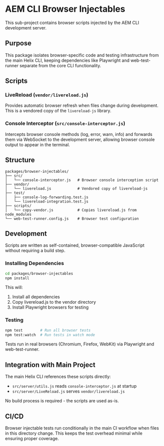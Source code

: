 # AEM CLI Browser Injectables

This sub-project contains browser scripts injected by the AEM CLI development server.

## Purpose

This package isolates browser-specific code and testing infrastructure from the main Helix CLI, keeping dependencies like Playwright and web-test-runner separate from the core CLI functionality.

## Scripts

### LiveReload (`vendor/livereload.js`)
Provides automatic browser refresh when files change during development. This is a vendored copy of the `livereload-js` library.

### Console Interceptor (`src/console-interceptor.js`) 
Intercepts browser console methods (log, error, warn, info) and forwards them via WebSocket to the development server, allowing browser console output to appear in the terminal.

## Structure

```
packages/browser-injectables/
├── src/
│   └── console-interceptor.js   # Browser console interception script
├── vendor/
│   └── livereload.js            # Vendored copy of livereload-js
├── test/
│   ├── console-log-forwarding.test.js
│   └── livereload-integration.test.js
├── scripts/
│   └── copy-vendor.js           # Copies livereload.js from node_modules
└── web-test-runner.config.js    # Browser test configuration
```

## Development

Scripts are written as self-contained, browser-compatible JavaScript without requiring a build step.

### Installing Dependencies
```bash
cd packages/browser-injectables
npm install
```

This will:
1. Install all dependencies
2. Copy livereload.js to the vendor directory
3. Install Playwright browsers for testing

### Testing
```bash
npm test        # Run all browser tests
npm test:watch  # Run tests in watch mode
```

Tests run in real browsers (Chromium, Firefox, WebKit) via Playwright and web-test-runner.

## Integration with Main Project

The main Helix CLI references these scripts directly:
- `src/server/utils.js` reads `console-interceptor.js` at startup
- `src/server/LiveReload.js` serves `vendor/livereload.js`

No build process is required - the scripts are used as-is.

## CI/CD

Browser injectable tests run conditionally in the main CI workflow when files in this directory change. This keeps the test overhead minimal while ensuring proper coverage.